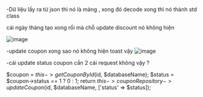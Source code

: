 -Dữ liệu lấy ra từ json thì nó là mảng , xong đó decode xong thì nó thành std class

cái ngày tháng tạo xong rồi mà chỗ update discount nó không hiện 

![image](https://github.com/user-attachments/assets/98b208b6-0b3e-4a8e-a8fa-f71ba595e38b)

-update coupon xong sao nó không hiện toast vậy 
![image](https://github.com/user-attachments/assets/8ada704c-4740-4d7a-b0cc-85b86fbb5543)

-cái update status coupon cần 2 cái request không vậy ?

$coupon = $this->getCouponById($id, $databaseName);
$status = $coupon->status == 1 ? 0 : 1;
return $this->couponRepository->updateCoupon($id, $databaseName, ['status' => $status]);

